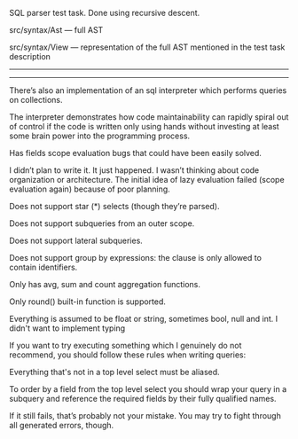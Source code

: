 SQL parser test task. Done using recursive descent.

src/syntax/Ast — full AST

src/syntax/View — representation of the full AST mentioned in the test task description

-----
-----
There’s also an implementation of an sql interpreter which performs queries on collections.

The interpreter demonstrates how code maintainability can rapidly spiral out of control if the code is written only using hands without investing at least some brain power into the programming process.

Has fields scope evaluation bugs that could have been easily solved.

I didn’t plan to write it. It just happened. I wasn’t thinking about code organization or architecture. The initial idea of lazy evaluation failed (scope evaluation again) because of poor planning.

Does not support star (*) selects (though they’re parsed).

Does not support subqueries from an outer scope.

Does not support lateral subqueries.

Does not support group by expressions: the clause is only allowed to contain identifiers.

Only has avg, sum and count aggregation functions.

Only round() built-in function is supported.

Everything is assumed to be float or string, sometimes bool, null and int. I didn't want to implement typing

If you want to try executing something which I genuinely do not recommend, you should follow these rules when writing queries:

Everything that's not in a top level select must be aliased.

To order by a field from the top level select you should wrap your query in a subquery and reference the required fields by their fully qualified names.

If it still fails, that’s probably not your mistake. You may try to fight through all generated errors, though.
